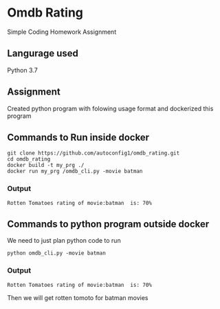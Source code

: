 # Omdb Rating
Simple Coding Homework Assignment

## Langurage used
Python 3.7 

## Assignment
Created python program with folowing usage format and dockerized this program

## Commands to Run inside docker

```
git clone https://github.com/autoconfig1/omdb_rating.git
cd omdb_rating
docker build -t my_prg ./
docker run my_prg /omdb_cli.py -movie batman
```
### Output ###
```
Rotten Tomatoes rating of movie:batman  is: 70%
```

## Commands to python program outside docker

We need to just plan python code to run

``` 
python omdb_cli.py -movie batman
```
### Output ###
```
Rotten Tomatoes rating of movie:batman  is: 70%
``` 

Then we will get rotten tomoto for batman movies

